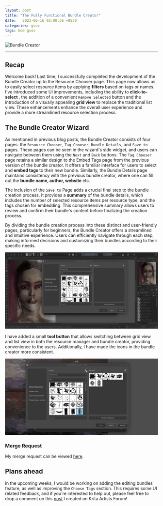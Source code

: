 ```yaml
---
layout: post
title: "The Fully Functional Bundle Creator"
date:   2023-06-16 02:00:36 +0530
categories: gsoc
tags: kde gsoc
---
```


![Bundle Creator](/assets/windmill.png)

-------------------------------

## <b> Recap </b>

Welcome back! Last time, I successfully completed the development of the Bundle Creator up to the Resource Chooser page. This page now allows us to easily select resource items by applying <b>filters</b> based on tags or names. I've introduced some UI improvements, including the ability to <b> click-to-select </b>, the addition of a convenient `Remove Selected` button and the introduction of a visually appealing <b>grid view</b> to replace the traditional list view. These enhancements enhance the overall user experience and provide a more streamlined resource selection process.

## <b> The Bundle Creator Wizard </b>

As mentioned in previous blog posts, the Bundle Creator consists of four pages: the `Resource Chooser`, `Tag Chooser`, `Bundle Details`, and `Save to` pages. These pages can be seen in the wizard's side widget, and users can navigate between them using the `Next` and `Back` buttons. The `Tag Chooser` page retains a similar design to the Embed Tags page from the previous version of the bundle creator. It offers a familiar interface for users to select and <b>embed tags</b> to their new bundle. Similarly, the Bundle Details page maintains consistency with the previous bundle creator, where one can fill out the <b>bundle name, author, website</b> etc.

The inclusion of the `Save to` Page adds a crucial final step to the bundle creation process. It provides a <b>summary</b> of the bundle details, which includes the number of selected resource items per resource type, and the tags chosen for embedding. This comprehensive summary allows users to review and confirm their bundle's content before finalizing the creation process.

By dividing the bundle creation process into these distinct and user-friendly pages, particularly for beginners, the Bundle Creator offers a streamlined and intuitive experience. Users can efficiently navigate through each step, making informed decisions and customizing their bundles according to their specific needs.

![Bundle Creator](/assets/BundleCreator.gif)

<!-- <img src="https://i.postimg.cc/8PRY8wdg/demo4.png" alt="Demo" style="box-shadow: 5px 5px 5px gray;"> -->


I have added a small <b>tool button</b> that allows switching between grid view and list view in both the resource manager and bundle creator, providing convenience to the users. Additionally, I have made the icons in the bundle creator more consistent.

![Bundle Creator](/assets/View.gif)


### Merge Request 

My merge request can be viewed [here](https://invent.kde.org/graphics/krita/-/merge_requests/1802).


## Plans ahead

In the upcoming weeks, I would be working on adding the editing bundles feature, as well as improving the `Choose Tags` section. This requires some UI related feedback, and if you're interested to help out, please feel free to drop a comment on this [post](https://krita-artists.org/t/bundle-creator-improving-the-ui-ux-design/57405) I created on Krita Artists Forum!